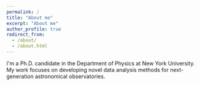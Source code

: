 ```yaml
---
permalink: /
title: "About me"
excerpt: "About me"
author_profile: true
redirect_from: 
  - /about/
  - /about.html
---
```


I'm a Ph.D. candidate in the Department of Physics at New York University.
My work focuses on developing novel data analysis methods for next-generation astronomical observatories.
